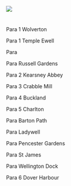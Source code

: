 <a href="https://www.kent-maps.online"><img src="https://kent-map.github.io/mdpress/juncture/ve-button.png"></a>

<param ve-config title="River Dour" author="Michelle Crowther" layout="vtl" banner="xxx" attribution="xx" license="xx">
<param ve-entity eid="Q5360119" aliases="Elham Valley">
<param ve-entity eid="Q179224" aliases="Dover">
<param ve-entity eid="Q2000634" aliases="Downs">
<param ve-entity eid="Q7337355" aliases="River Dour">

#

Para 1
Wolverton
<param ve-map url="https://en.wikipedia.org/wiki/River_Dour#/map/0">

Para 1
Temple Ewell
<param ve-image url="https://en.wikipedia.org/wiki/River_Dour#/map/0">

Para 

Para 
Russell Gardens

Para 2
Kearsney Abbey

Para 3
Crabble Mill

Para 4
Buckland

Para 5
Charlton

Para
Barton Path

Para
Ladywell

Para 
Pencester Gardens
<param ve-map ="51.7.24.6, 1.18.51.8">

Para
St James

Para
Wellington Dock

Para 6
Dover Harbour


